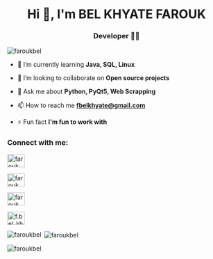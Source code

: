 <h1 align="center">Hi 👋, I'm BEL KHYATE FAROUK</h1>
<h3 align="center">Developer 👩‍💻</h3>

<p align="left"> <img src="https://komarev.com/ghpvc/?username=faroukbel&label=Profile%20views&color=0e75b6&style=flat" alt="faroukbel" /> </p>

- 🌱 I’m currently learning **Java, SQL, Linux**

- 👯 I’m looking to collaborate on **Open source projects**

- 💬 Ask me about **Python, PyQt5, Web Scrapping**

- 📫 How to reach me **fbelkhyate@gmail.com**

- ⚡ Fun fact **I'm fun to work with**

<h3 align="left">Connect with me:</h3>
<p align="left">
<a href="https://linkedin.com/in/farouk belkhyate" target="blank"><img align="center" src="https://raw.githubusercontent.com/rahuldkjain/github-profile-readme-generator/master/src/images/icons/Social/linked-in-alt.svg" alt="farouk belkhyate" height="30" width="40" /></a>
  
<a href="https://stackoverflow.com/users/farouk belkhyate" target="blank"><img align="center" src="https://raw.githubusercontent.com/rahuldkjain/github-profile-readme-generator/master/src/images/icons/Social/stack-overflow.svg" alt="farouk belkhyate" height="30" width="40" /></a>
  
<a href="https://fb.com/farouk.belkayat.7" target="blank"><img align="center" src="https://raw.githubusercontent.com/rahuldkjain/github-profile-readme-generator/master/src/images/icons/Social/facebook.svg" alt="farouk belkhyate" height="30" width="40" /></a>
  
<a href="https://instagram.com/f.bel_khyate" target="blank"><img align="center" src="https://raw.githubusercontent.com/rahuldkjain/github-profile-readme-generator/master/src/images/icons/Social/instagram.svg" alt="f.bel_khyate" height="30" width="40" /></a>


<p><h1"Hello"</h1></p>

<p><img align="left" src="https://github-readme-stats.vercel.app/api/top-langs?username=faroukbel&show_icons=true&theme=dark&locale=en&layout=compact" alt="faroukbel" /></p>

<p>&nbsp;<img align="center" src="https://github-readme-stats.vercel.app/api?username=faroukbel&show_icons=true&theme=dark&locale=en" alt="faroukbel" /></p>

<p><img align="center" src="https://github-readme-streak-stats.herokuapp.com/?user=faroukbel&theme=dark" alt="faroukbel" /></p>

